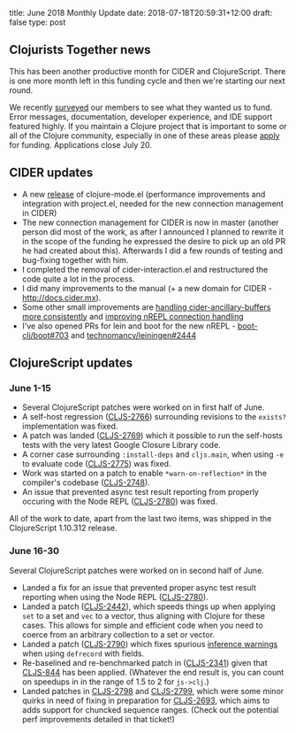 title: June 2018 Monthly Update
date: 2018-07-18T20:59:31+12:00
draft: false
type: post

## Clojurists Together news

This has been another productive month for CIDER and ClojureScript. There is one more month left in this funding cycle and then we're starting our next round.

We recently [surveyed](/news/q3-2018-survey-results/) our members to see what they wanted us to fund. Error messages, documentation, developer experience, and IDE support featured highly. If you maintain a Clojure project that is important to some or all of the Clojure community, especially in one of these areas please [apply](/open-source/) for funding. Applications close July 20.

## CIDER updates

- A new [release](https://github.com/clojure-emacs/clojure-mode/commits/master) of clojure-mode.el (performance improvements and integration with project.el, needed for the new connection management in CIDER)
- The new connection management for CIDER is now in master (another person did most of the work, as after I announced I planned to rewrite it in the scope of the funding he expressed the desire to pick up an old PR he had created about this). Afterwards I did a few rounds of testing and bug-fixing together with him.
- I completed the removal of cider-interaction.el and restructured the code quite a lot in the process.
- I did many improvements to the manual (+ a new domain for CIDER - http://docs.cider.mx).
- Some other small improvements are [handling cider-ancillary-buffers more consistently](https://github.com/clojure-emacs/cider/commit/13c76efcfc94f3c97183962f91146a851bd7a9d3) and [improving nREPL connection handling](https://github.com/clojure-emacs/cider/commit/c658d8a759adc187da70efaacf800fdc0f852021)
- I've also opened PRs for lein and boot for the new nREPL - [boot-clj/boot#703](https://github.com/boot-clj/boot/pull/703) and [technomancy/leiningen#2444](https://github.com/technomancy/leiningen/pull/2444)

## ClojureScript updates

### June 1-15

- Several ClojureScript patches were worked on in first half of June.
- A self-host regression ([CLJS-2766](https://dev.clojure.org/jira/browse/CLJS-2766)) surrounding revisions to the `exists?` implementation was fixed.
- A patch was landed ([CLJS-2769](https://dev.clojure.org/jira/browse/CLJS-2769)) which it possible to run the self-hosts tests with the very latest Google Closure Library code.
- A corner case surrounding `:install-deps` and `cljs.main`, when using `-e` to evaluate code ([CLJS-2775](https://dev.clojure.org/jira/browse/CLJS-2775)) was fixed.
- Work was started on a patch to enable `*warn-on-reflection*` in the compiler's codebase ([CLJS-2748](https://dev.clojure.org/jira/browse/CLJS-2748)).
- An issue that prevented async test result reporting from properly occuring with the Node REPL ([CLJS-2780](https://dev.clojure.org/jira/browse/CLJS-2780)) was fixed.

All of the work to date, apart from the last two items, was shipped in the ClojureScript 1.10.312 release.

### June 16-30

Several ClojureScript patches were worked on in second half of June.

- Landed a fix for an issue that prevented proper async test result reporting when using the Node REPL ([CLJS-2780](https://dev.clojure.org/jira/browse/CLJS-2780)).
- Landed a patch ([CLJS-2442](https://dev.clojure.org/jira/browse/CLJS-2442)), which speeds things up when applying `set` to a set and `vec` to a vector, thus aligning with Clojure for these cases. This allows for simple and efficient code when you need to coerce from an arbitrary collection to a set or vector.
- Landed a patch ([CLJS-2790](https://dev.clojure.org/jira/browse/CLJS-2790)) which fixes spurious [inference warnings](https://clojurescript.org/guides/externs) when using `defrecord` with fields.
- Re-baselined and re-benchmarked patch in ([CLJS-2341](https://dev.clojure.org/jira/browse/CLJS-2341)) given that [CLJS-844](https://dev.clojure.org/jira/browse/CLJS-844) has been applied. (Whatever the end result is, you can count on speedups in in the range of 1.5 to 2 for `js->clj`.)
- Landed patches in [CLJS-2798](https://dev.clojure.org/jira/browse/CLJS-2798) and [CLJS-2799](https://dev.clojure.org/jira/browse/CLJS-2799), which were some minor quirks in need of fixing in preparation for [CLJS-2693](https://dev.clojure.org/jira/browse/CLJS-2693), which aims to adds support for chuncked sequence ranges. (Check out the potential perf improvements detailed in that ticket!)
